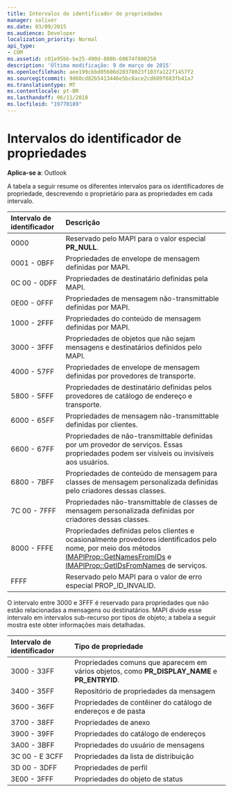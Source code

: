 ```yaml
---
title: Intervalos do identificador de propriedades
manager: soliver
ms.date: 03/09/2015
ms.audience: Developer
localization_priority: Normal
api_type:
- COM
ms.assetid: c01e95bb-be25-490d-880b-60674f890258
description: 'Última modificação: 9 de março de 2015'
ms.openlocfilehash: aee199cbbd05606d20378023f103fa122f1457f2
ms.sourcegitcommit: 9d60cd82b5413446e5bc8ace2cd689f683fb41a7
ms.translationtype: MT
ms.contentlocale: pt-BR
ms.lasthandoff: 06/11/2018
ms.locfileid: "19770189"
---
```

# <a name="property-identifier-ranges"></a>Intervalos do identificador de propriedades

  
  
**Aplica-se a**: Outlook 
  
A tabela a seguir resume os diferentes intervalos para os identificadores de propriedade, descrevendo o proprietário para as propriedades em cada intervalo.
  
|**Intervalo de identificador**|**Descrição**|
|:-----|:-----|
|0000  <br/> |Reservado pelo MAPI para o valor especial **PR_NULL**.  <br/> |
|0001 - 0BFF  <br/> |Propriedades de envelope de mensagem definidas por MAPI.  <br/> |
|0C 00 - 0DFF  <br/> |Propriedades de destinatário definidas pela MAPI.  <br/> |
|0E00 - 0FFF  <br/> |Propriedades de mensagem não-transmittable definidas por MAPI.  <br/> |
|1000 - 2FFF  <br/> |Propriedades do conteúdo de mensagem definidas por MAPI.  <br/> |
|3000 - 3FFF  <br/> |Propriedades de objetos que não sejam mensagens e destinatários definidos pelo MAPI.  <br/> |
|4000 - 57FF  <br/> |Propriedades de envelope de mensagem definidas por provedores de transporte.  <br/> |
|5800 - 5FFF  <br/> |Propriedades de destinatário definidas pelos provedores de catálogo de endereço e transporte.  <br/> |
|6000 - 65FF  <br/> |Propriedades de mensagem não-transmittable definidas por clientes.  <br/> |
|6600 - 67FF  <br/> |Propriedades de não-transmittable definidas por um provedor de serviços. Essas propriedades podem ser visíveis ou invisíveis aos usuários.  <br/> |
|6800 - 7BFF  <br/> |Propriedades de conteúdo de mensagem para classes de mensagem personalizada definidas pelo criadores dessas classes.  <br/> |
|7C 00 - 7FFF  <br/> |Propriedades não-transmittable de classes de mensagem personalizada definidas por criadores dessas classes.  <br/> |
|8000 - FFFE  <br/> |Propriedades definidas pelos clientes e ocasionalmente provedores identificados pelo nome, por meio dos métodos [IMAPIProp::GetNamesFromIDs](imapiprop-getnamesfromids.md) e [IMAPIProp::GetIDsFromNames](imapiprop-getidsfromnames.md) de serviços.  <br/> |
|FFFF  <br/> |Reservado pelo MAPI para o valor de erro especial PROP_ID_INVALID.  <br/> |
   
O intervalo entre 3000 e 3FFF é reservado para propriedades que não estão relacionadas a mensagens ou destinatários. MAPI divide esse intervalo em intervalos sub-recurso por tipos de objeto; a tabela a seguir mostra este obter informações mais detalhadas. 
  
|**Intervalo de identificador**|**Tipo de propriedade**|
|:-----|:-----|
|3000 - 33FF  <br/> |Propriedades comuns que aparecem em vários objetos, como **PR_DISPLAY_NAME** e **PR_ENTRYID**.  <br/> |
|3400 - 35FF  <br/> |Repositório de propriedades da mensagem  <br/> |
|3600 - 36FF  <br/> |Propriedades de contêiner do catálogo de endereços e de pasta  <br/> |
|3700 - 38FF  <br/> |Propriedades de anexo  <br/> |
|3900 - 39FF  <br/> |Propriedades do catálogo de endereços  <br/> |
|3A00 - 3BFF  <br/> |Propriedades do usuário de mensagens  <br/> |
|3C 00 - E 3CFF  <br/> |Propriedades da lista de distribuição  <br/> |
|3D 00 - 3DFF  <br/> |Propriedades de perfil  <br/> |
|3E00 - 3FFF  <br/> |Propriedades do objeto de status  <br/> |
   

